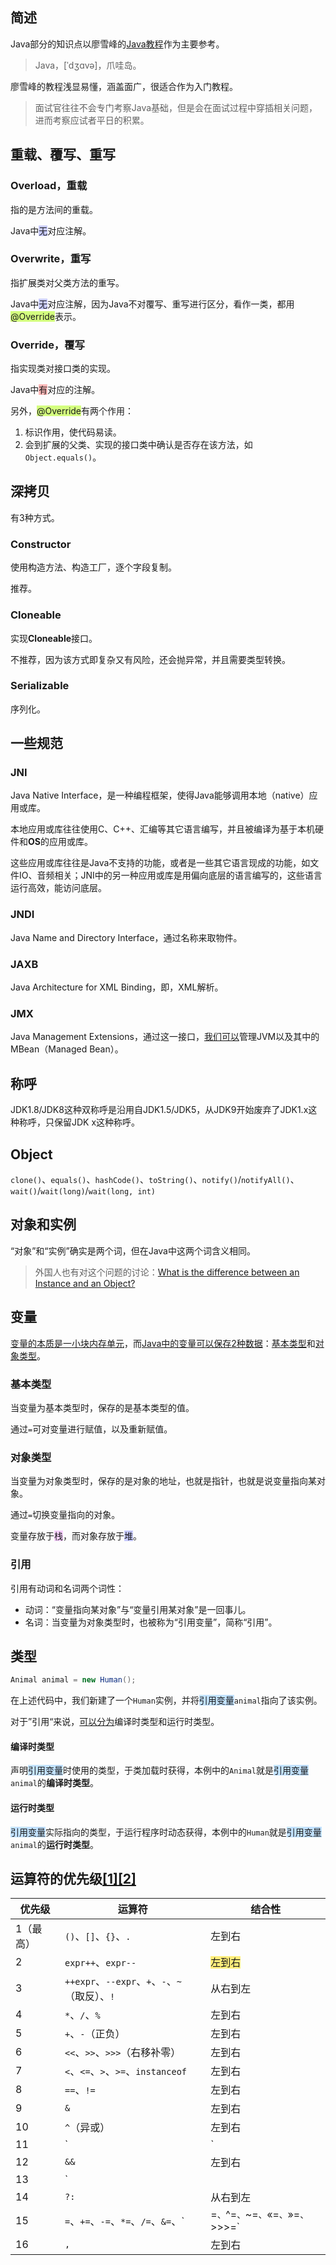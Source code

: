 ## 简述

Java部分的知识点以廖雪峰的[Java教程](https://www.liaoxuefeng.com/wiki/1252599548343744)作为主要参考。

> Java，[ˈdʒɑvə]，爪哇岛。

廖雪峰的教程浅显易懂，涵盖面广，很适合作为入门教程。

> 面试官往往不会专门考察Java基础，但是会在面试过程中穿插相关问题，进而考察应试者平日的积累。



## 重载、覆写、重写

### Overload，重载

指的是方法间的重载。

Java中<span style=background:#c9ccff>无</span>对应注解。

### Overwrite，重写

指扩展类对父类方法的重写。

Java中<span style=background:#c9ccff>无</span>对应注解，因为Java不对覆写、重写进行区分，看作一类，都用<span style=background:#d4fe7f>@Override</span>表示。

### Override，覆写

指实现类对接口类的实现。

Java中<span style=background:#ffb8b8>有</span>对应的注解。

另外，<span style=background:#d4fe7f>@Override</span>有两个作用：

1. 标识作用，使代码易读。
2. 会到扩展的父类、实现的接口类中确认是否存在该方法，如`Object.equals()`。



## 深拷贝

有3种方式。

### Constructor

使用构造方法、构造工厂，逐个字段复制。

推荐。

### Cloneable

实现**Cloneable**接口。

不推荐，因为该方式即复杂又有风险，还会抛异常，并且需要类型转换。

### Serializable

序列化。



## 一些规范

### JNI

Java Native Interface，是一种编程框架，使得Java能够调用本地（native）应用或库。

本地应用或库往往使用C、C++、汇编等其它语言编写，并且被编译为基于本机硬件和**OS**的应用或库。

这些应用或库往往是Java不支持的功能，或者是一些其它语言现成的功能，如文件IO、音频相关；JNI中的另一种应用或库是用偏向底层的语言编写的，这些语言运行高效，能访问底层。

### JNDI

Java Name and Directory Interface，通过名称来取物件。

### JAXB

Java Architecture for XML Binding，即，XML解析。

### JMX

Java Management Extensions，通过这一接口，[我们可以](https://www.liaoxuefeng.com/wiki/1252599548343744/1282385687609378)管理JVM以及其中的MBean（Managed Bean）。



## 称呼

JDK1.8/JDK8这种双称呼是沿用自JDK1.5/JDK5，从JDK9开始废弃了JDK1.x这种称呼，只保留JDK x这种称呼。



## Object

`clone()`、`equals()`、`hashCode()`、`toString()`、`notify()`/`notifyAll()`、`wait()`/`wait(long)`/`wait(long, int)`



## 对象和实例

“对象”和“实例”确实是两个词，但在Java中这两个词含义相同。

> 外国人也有对这个问题的讨论：[What is the difference between an Instance and an Object?](https://stackoverflow.com/questions/2885385/what-is-the-difference-between-an-instance-and-an-object)



## 变量

[变量的本质是一小块内存单元](https://www.php.cn/java-article-458265.html)，而[Java中的变量可以保存2种数据](https://www.liaoxuefeng.com/wiki/1252599548343744/1255883729079552)：<u>基本类型</u>和<u>对象类型</u>。

### 基本类型

当变量为基本类型时，保存的是基本类型的值。

通过`=`可对变量进行赋值，以及重新赋值。

### 对象类型

当变量为对象类型时，保存的是对象的地址，也就是指针，也就是说变量指向某对象。

通过`=`切换变量指向的对象。

变量存放于<span style=background:#f8d2ff>栈</span>，而对象存放于<span style=background:#c9ccff>堆</span>。

### 引用

引用有动词和名词两个词性：

- 动词：“变量指向某对象”与“变量引用某对象”是一回事儿。
- 名词：当变量为对象类型时，也被称为“引用变量”，简称“引用”。



## 类型

```java
Animal animal = new Human();
```

在上述代码中，我们新建了一个`Human`实例，并将<span style=background:#c2e2ff>引用变量</span>`animal`指向了该实例。

对于”引用“来说，[可以分为](https://blog.csdn.net/Cherish20151011/article/details/75579035)编译时类型和运行时类型。

#### 编译时类型

声明<span style=background:#c2e2ff>引用变量</span>时使用的类型，于类加载时获得，本例中的`Animal`就是<span style=background:#c2e2ff>引用变量</span>`animal`的**编译时类型**。

#### 运行时类型

<span style=background:#c2e2ff>引用变量</span>实际指向的类型，于运行程序时动态获得，本例中的`Human`就是<span style=background:#c2e2ff>引用变量</span>`animal`的**运行时类型**。



## 运算符的优先级[[1]](https://www.runoob.com/java/java-operators.html)[[2]](http://c.biancheng.net/view/794.html)

| 优先级    | 运算符                                                       | 结合性                                       |
| --------- | ------------------------------------------------------------ | -------------------------------------------- |
| 1（最高） | `()`、`[]`、`{}`、`.`                                        | 左到右                                       |
| 2         | `expr++`、`expr--`                                           | <span style=background:#ffee7c>左到右</span> |
| 3         | `++expr`、`--expr`、`+`、`-`、`~`（取反）、`!`               | 从右到左                                     |
| 4         | `*`、`/`、`%`                                                | 左到右                                       |
| 5         | `+`、`-`（正负）                                             | 左到右                                       |
| 6         | `<<`、`>>`、`>>>`（右移补零）                                | 左到右                                       |
| 7         | `<`、`<=`、`>`、`>=`、`instanceof`                           | 左到右                                       |
| 8         | `==`、`!=`                                                   | 左到右                                       |
| 9         | `&`                                                          | 左到右                                       |
| 10        | `^`（异或）                                                  | 左到右                                       |
| 11        | `|`                                                          | 左到右                                       |
| 12        | `&&`                                                         | 左到右                                       |
| 13        | `||`                                                         | 左到右                                       |
| 14        | `?:`                                                         | 从右到左                                     |
| 15        | `=`、`+=`、`-=`、`*=`、`/=`、`&=`、`|=`、`^=`、`~=`、`«=`、`»=`、`>>>=` | 从右到左                                     |
| 16        | `,`                                                          | 左到右                                       |

